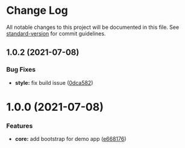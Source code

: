 # Change Log

All notable changes to this project will be documented in this file. See [standard-version](https://github.com/conventional-changelog/standard-version) for commit guidelines.

## 1.0.2 (2021-07-08)


### Bug Fixes

* **style:** fix build issue ([0dca582](https://github.com/laijuthomas/angular-table/commit/0dca582))



# 1.0.0 (2021-07-08)


### Features

* **core:** add bootstrap for demo app ([e668176](https://github.com/laijuthomas/angular-table/commit/e668176))
